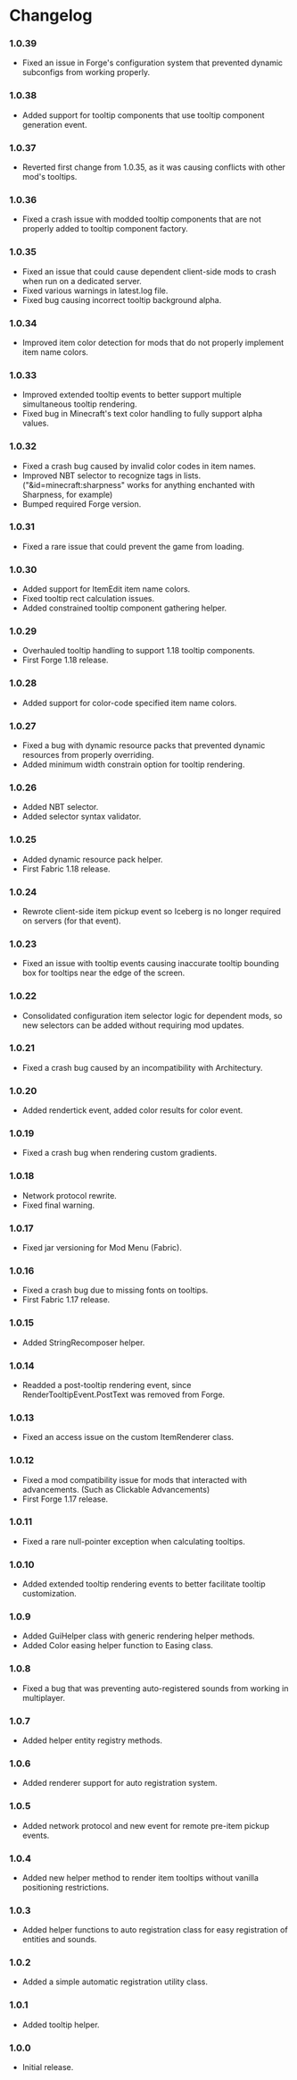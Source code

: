 # Changelog

### 1.0.39
- Fixed an issue in Forge's configuration system that prevented dynamic subconfigs from working properly.

### 1.0.38
- Added support for tooltip components that use tooltip component generation event.

### 1.0.37
- Reverted first change from 1.0.35, as it was causing conflicts with other mod's tooltips.

### 1.0.36
- Fixed a crash issue with modded tooltip components that are not properly added to tooltip component factory.

### 1.0.35
- Fixed an issue that could cause dependent client-side mods to crash when run on a dedicated server.
- Fixed various warnings in latest.log file.
- Fixed bug causing incorrect tooltip background alpha.

### 1.0.34
- Improved item color detection for mods that do not properly implement item name colors.

### 1.0.33
- Improved extended tooltip events to better support multiple simultaneous tooltip rendering.
- Fixed bug in Minecraft's text color handling to fully support alpha values.

### 1.0.32
- Fixed a crash bug caused by invalid color codes in item names.
- Improved NBT selector to recognize tags in lists.  ("&id=minecraft:sharpness" works for anything enchanted with Sharpness, for example)
- Bumped required Forge version.

### 1.0.31
- Fixed a rare issue that could prevent the game from loading.

### 1.0.30
- Added support for ItemEdit item name colors.
- Fixed tooltip rect calculation issues.
- Added constrained tooltip component gathering helper.

### 1.0.29
- Overhauled tooltip handling to support 1.18 tooltip components.
- First Forge 1.18 release.

### 1.0.28
- Added support for color-code specified item name colors.

### 1.0.27
- Fixed a bug with dynamic resource packs that prevented dynamic resources from properly overriding.
- Added minimum width constrain option for tooltip rendering.

### 1.0.26
- Added NBT selector.
- Added selector syntax validator.

### 1.0.25
- Added dynamic resource pack helper.
- First Fabric 1.18 release.

### 1.0.24
- Rewrote client-side item pickup event so Iceberg is no longer required on servers (for that event).

### 1.0.23
- Fixed an issue with tooltip events causing inaccurate tooltip bounding box for tooltips near the edge of the screen.

### 1.0.22
- Consolidated configuration item selector logic for dependent mods, so new selectors can be added without requiring mod updates.

### 1.0.21
- Fixed a crash bug caused by an incompatibility with Architectury.

### 1.0.20
- Added rendertick event, added color results for color event.

### 1.0.19
- Fixed a crash bug when rendering custom gradients.

### 1.0.18
- Network protocol rewrite.
- Fixed final warning.

### 1.0.17
- Fixed jar versioning for Mod Menu (Fabric).

### 1.0.16
- Fixed a crash bug due to missing fonts on tooltips.
- First Fabric 1.17 release.

### 1.0.15
- Added StringRecomposer helper.

### 1.0.14
- Readded a post-tooltip rendering event, since RenderTooltipEvent.PostText was removed from Forge.

### 1.0.13
- Fixed an access issue on the custom ItemRenderer class.

### 1.0.12
- Fixed a mod compatibility issue for mods that interacted with advancements. (Such as Clickable Advancements)
- First Forge 1.17 release.

### 1.0.11
- Fixed a rare null-pointer exception when calculating tooltips.

### 1.0.10
- Added extended tooltip rendering events to better facilitate tooltip customization.

### 1.0.9
- Added GuiHelper class with generic rendering helper methods.
- Added Color easing helper function to Easing class.

### 1.0.8
- Fixed a bug that was preventing auto-registered sounds from working in multiplayer.

### 1.0.7
- Added helper entity registry methods.

### 1.0.6
- Added renderer support for auto registration system.

### 1.0.5
- Added network protocol and new event for remote pre-item pickup events.

### 1.0.4
- Added new helper method to render item tooltips without vanilla positioning restrictions.

### 1.0.3
- Added helper functions to auto registration class for easy registration of entities and sounds.

### 1.0.2
- Added a simple automatic registration utility class.

### 1.0.1
- Added tooltip helper.

### 1.0.0
- Initial release.